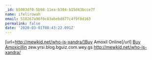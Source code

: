 ```yaml
---
_id: b5003df0-5b98-11ea-b304-b15d43bcce7f
name: ifelirowah
email: 510267a96f0c83abebd877c4f9f8d163
permalink: false
date: '2020-03-01T08:43:22.091Z'
---
```

[url=http://mewkid.net/who-is-xandra/]Buy Amoxil Online[/url] <a href="http://mewkid.net/who-is-xandra/">Buy Amoxicillin</a> zew.yrsi.blog.bguiz.com.wey.gs http://mewkid.net/who-is-xandra/
